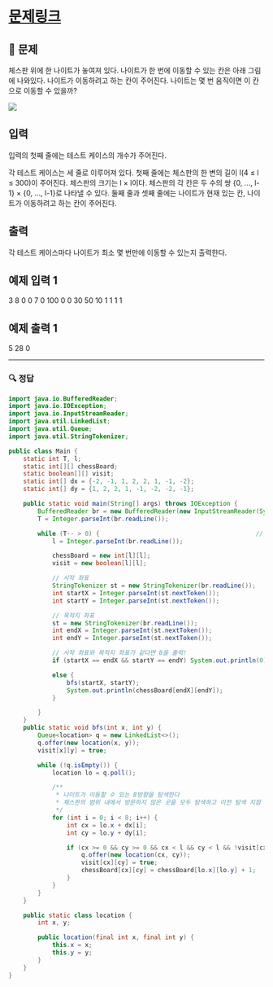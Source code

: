 # [문제링크](https://www.acmicpc.net/problem/7562)

## 📝 문제

체스판 위에 한 나이트가 놓여져 있다. 나이트가 한 번에 이동할 수 있는 칸은 아래 그림에 나와있다. 나이트가 이동하려고 하는 칸이 주어진다. 나이트는 몇 번 움직이면 이 칸으로 이동할 수 있을까?

![](https://www.acmicpc.net/upload/images/knight.png)

## 입력

입력의 첫째 줄에는 테스트 케이스의 개수가 주어진다.

각 테스트 케이스는 세 줄로 이루어져 있다. 첫째 줄에는 체스판의 한 변의 길이 l(4 ≤ l ≤ 300)이 주어진다. 체스판의 크기는 l × l이다. 체스판의 각 칸은 두 수의 쌍 {0, ..., l-1} × {0, ..., l-1}로 나타낼 수 있다. 둘째 줄과 셋째 줄에는 나이트가 현재 있는 칸, 나이트가 이동하려고 하는 칸이 주어진다.

## 출력

각 테스트 케이스마다 나이트가 최소 몇 번만에 이동할 수 있는지 출력한다.

## 예제 입력 1 

3
8
0 0
7 0
100
0 0
30 50
10
1 1
1 1

## 예제 출력 1 

5
28
0

---

### 🔍 정답

```java
import java.io.BufferedReader;
import java.io.IOException;
import java.io.InputStreamReader;
import java.util.LinkedList;
import java.util.Queue;
import java.util.StringTokenizer;

public class Main {
    static int T, l;
    static int[][] chessBoard;
    static boolean[][] visit;
    static int[] dx = {-2, -1, 1, 2, 2, 1, -1, -2};
    static int[] dy = {1, 2, 2, 1, -1, -2, -2, -1};

    public static void main(String[] args) throws IOException {
        BufferedReader br = new BufferedReader(new InputStreamReader(System.in));
        T = Integer.parseInt(br.readLine());

        while (T-- > 0) {                                           // 테스트 케이스만큼 반복
            l = Integer.parseInt(br.readLine());

            chessBoard = new int[l][l];
            visit = new boolean[l][l];

            // 시작 좌표
            StringTokenizer st = new StringTokenizer(br.readLine());
            int startX = Integer.parseInt(st.nextToken());
            int startY = Integer.parseInt(st.nextToken());

            // 목적지 좌표
            st = new StringTokenizer(br.readLine());
            int endX = Integer.parseInt(st.nextToken());
            int endY = Integer.parseInt(st.nextToken());

            // 시작 좌표와 목적지 좌표가 같다면 0을 출력!
            if (startX == endX && startY == endY) System.out.println(0);

            else {
                bfs(startX, startY);
                System.out.println(chessBoard[endX][endY]);
            }

        }
    }
    public static void bfs(int x, int y) {
        Queue<location> q = new LinkedList<>();
        q.offer(new location(x, y));
        visit[x][y] = true;

        while (!q.isEmpty()) {
            location lo = q.poll();

            /**
             * 나이트가 이동할 수 있는 8방향을 탐색한다
             * 체스판의 범위 내에서 방문하지 않은 곳을 모두 탐색하고 이전 탐색 지점 + 1을 한다.
             */
            for (int i = 0; i < 8; i++) {
                int cx = lo.x + dx[i];
                int cy = lo.y + dy[i];

                if (cx >= 0 && cy >= 0 && cx < l && cy < l && !visit[cx][cy]) {
                    q.offer(new location(cx, cy));
                    visit[cx][cy] = true;
                    chessBoard[cx][cy] = chessBoard[lo.x][lo.y] + 1;
                }
            }
        }
    }

    public static class location {
        int x, y;

        public location(final int x, final int y) {
            this.x = x;
            this.y = y;
        }
    }
}
```